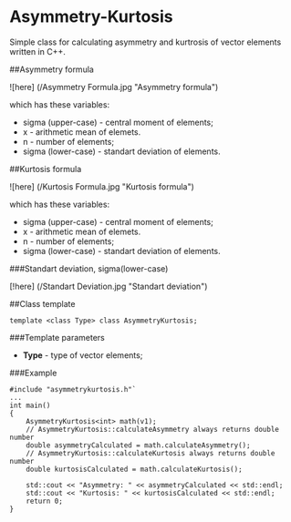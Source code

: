 # Asymmetry-Kurtosis
Simple class for calculating asymmetry and kurtrosis of vector elements written in C++.

##Asymmetry formula

![here] (/Asymmetry Formula.jpg "Asymmetry formula")

which has these variables:
* sigma (upper-case) - central moment of elements;
* x - arithmetic mean of elemets.
* n - number of elements;
* sigma (lower-case) - standart deviation of elements.

##Kurtosis formula

![here] (/Kurtosis Formula.jpg "Kurtosis formula")

which has these variables:
* sigma (upper-case) - central moment of elements;
* x - arithmetic mean of elemets.
* n - number of elements;
* sigma (lower-case) - standart deviation of elements.

###Standart deviation, sigma(lower-case)

[!here] (/Standart Deviation.jpg "Standart deviation")

##Class template

`template <class Type> class AsymmetryKurtosis;`

###Template parameters
* **Type** - type of vector elements;

###Example
```
#include "asymmetrykurtosis.h"`
...
int main()
{
    AsymmetryKurtosis<int> math(v1);
    // AsymmetryKurtosis::calculateAsymmetry always returns double number
    double asymmetryCalculated = math.calculateAsymmetry();
    // AsymmetryKurtosis::calculateKurtosis always returns double number
    double kurtosisCalculated = math.calculateKurtosis();

    std::cout << "Asymmetry: " << asymmetryCalculated << std::endl;
    std::cout << "Kurtosis: " << kurtosisCalculated << std::endl;
    return 0;
}
```
